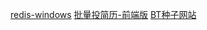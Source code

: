[redis-windows](https://github.com/redis-windows/redis-windows/releases)
[批量投简历-前端版](https://github.com/yangfeng20/boss_batch_push)
[BT种子网站](https://github.com/u3c3/BT-btt)